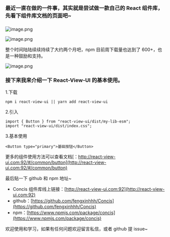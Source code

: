 ### 最近一直在做的一件事，其实就是尝试做一款自己的 React 组件库，先看下组件库文档的页面吧~

###

![image.png](https://p3-juejin.byteimg.com/tos-cn-i-k3u1fbpfcp/5c45707ad3c84ebb97f43fcfebfc0cdf~tplv-k3u1fbpfcp-watermark.image?)

![image.png](https://p9-juejin.byteimg.com/tos-cn-i-k3u1fbpfcp/ba562c032e2f48a88b7ed677f072f145~tplv-k3u1fbpfcp-watermark.image?)

整个时间陆陆续续持续了大约两个月吧，npm 目前周下载量也达到了 600+，也是一种鼓励和支持。

![image.png](https://p1-juejin.byteimg.com/tos-cn-i-k3u1fbpfcp/d8179dc664824abebb350f2d58e163c6~tplv-k3u1fbpfcp-watermark.image?)

### 接下来我来介绍一下 React-View-UI 的基本使用。

1.下载

```
npm i react-view-ui || yarn add react-view-ui
```

2.引入

```
import { Button } from "react-view-ui/dist/my-lib-esm";
import "react-view-ui/dist/index.css";
```

3.基本使用

```
<Button type="primary">基础按钮</Button>
```

更多的组件使用方法可以查看文档[：http://react-view-ui.com:92/#/common/button](http://react-view-ui.com:92/#/common/button)

最后贴一下 github 和 npm 地址~

- Concis 组件库线上链接：[http://react-view-ui.com:92](http://react-view-ui.com:92)
- github：[https://github.com/fengxinhhh/Concis](https://github.com/fengxinhhh/Concis)
- npm：[https://www.npmjs.com/package/concis](https://www.npmjs.com/package/concis)

欢迎使用和学习，如果有任何问题欢迎留言私信，或者 github 提 issue~
